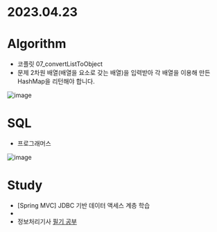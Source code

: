 # 2023.04.23

# Algorithm
* 코플릿 07_convertListToObject
* 문제
2차원 배열(배열을 요소로 갖는 배열)을 입력받아 각 배열을 이용해 만든 HashMap을 리턴해야 합니다.

![image](https://user-images.githubusercontent.com/125207996/233824550-ee5eca91-6b10-4f22-8e7a-4f14a7b6fcd2.png)


# SQL
* 프로그래머스 

 ![image](https://user-images.githubusercontent.com/125207996/233824226-da8e4f7c-529e-436b-a1fb-ecae7f11b6d2.png)

# Study
* [Spring MVC] JDBC 기반 데이터 액세스 계층 학습
* 
* 정보처리기사 [필기 공부](https://dyfhfhd56.tistory.com/36)
